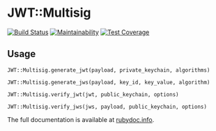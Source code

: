 # JWT::Multisig

[![Build Status](https://travis-ci.org/rubykube/jwt-multisig.svg?branch=master)](https://travis-ci.org/rubykube/jwt-multisig)
[![Maintainability](https://api.codeclimate.com/v1/badges/94315656e1c877212c32/maintainability)](https://codeclimate.com/github/rubykube/jwt-multisig/maintainability)
[![Test Coverage](https://api.codeclimate.com/v1/badges/94315656e1c877212c32/test_coverage)](https://codeclimate.com/github/rubykube/jwt-multisig/test_coverage)

## Usage

`JWT::Multisig.generate_jwt(payload, private_keychain, algorithms)`

`JWT::Multisig.generate_jws(payload, key_id, key_value, algorithm)`

`JWT::Multisig.verify_jwt(jwt, public_keychain, options)`

`JWT::Multisig.verify_jws(jws, payload, public_keychain, options)`

The full documentation is available at [rubydoc.info](http://www.rubydoc.info/gems/jwt-multisig).
